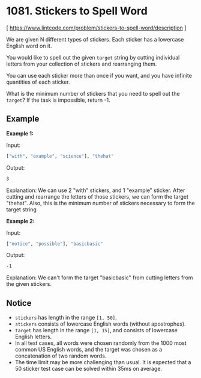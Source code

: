 # 1081. Stickers to Spell Word
[ https://www.lintcode.com/problem/stickers-to-spell-word/description ]

We are given N different types of stickers. Each sticker has a lowercase English word on it.

You would like to spell out the given `target` string by cutting individual letters from your collection of stickers and rearranging them.

You can use each sticker more than once if you want, and you have infinite quantities of each sticker.

What is the minimum number of stickers that you need to spell out the `target`? If the task is impossible, return -1.

## Example
**Example 1:**

Input:
```sh
["with", "example", "science"], "thehat"
```
Output:
```sh
3
```
Explanation: 
We can use 2 "with" stickers, and 1 "example" sticker.
After cutting and rearrange the letters of those stickers, we can form the target "thehat".
Also, this is the minimum number of stickers necessary to form the target string

**Example 2:**

Input:
```sh
["notice", "possible"], "basicbasic"
```
Output:
```sh
-1
```
Explanation: 
We can't form the target "basicbasic" from cutting letters from the given stickers.

## Notice
- `stickers` has length in the range `[1, 50]`.
- `stickers` consists of lowercase English words (without apostrophes).
- `target` has length in the range `[1, 15]`, and consists of lowercase English letters.
- In all test cases, all words were chosen randomly from the 1000 most common US English words, and the target was chosen as a concatenation of two random words.
- The time limit may be more challenging than usual. It is expected that a 50 sticker test case can be solved within 35ms on average.